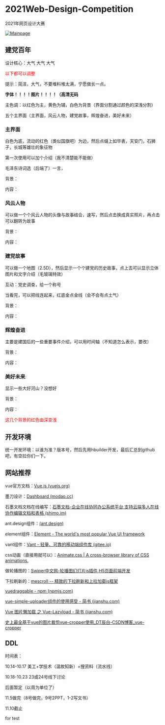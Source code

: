 # 2021Web-Design-Competition
2021年网页设计大赛

[![Mainpage](https://img.shields.io/badge/competition-SCU--Web--Design--Competition-green)](https://github.com/jzzzzh/2021Web-Design-Competition)

## 建党百年

设计核心：大气 大气 大气

<font color=red>以下都可以调整</font>

提示：简洁，大气，不要堆料堆太满，宁愿做长一点。

**字体！！！！图片！！！！（高清无码**

主色调：以红色为主，黄色为辅，白色为背景（界面分割通过颜色的深浅分割）

五个主界面（主界面，风云人物，建党故事，辉煌奋进，美好未来）

### 主界面

白色为底，流动的红色（类似国旗吧）为边，然后点缀上如华表，天安门，石狮子，长城等雄壮的象征物

第一次使用可以加个介绍（我不清楚能不能做）

毛泽东诗词选（后端了）一言，

背景：

内容：

### 风云人物

可以做一个个风云人物的头像与故事结合，速写，然后点击换成真实照片，再点击可以翻转为故事

背景：

内容：

### 建党故事

可以做一个地图（2.5D），然后显示一个个建党的历史故事，点上去可以显示立体图片和文字介绍（毛玻璃特效）

互动：党史调查，给一个称号

当看完，可以把线连起来，红底金点金线（会不会有点土气）

背景：

内容：

### 辉煌奋进

主要是建国后的一些重要事件介绍，可以用时间轴（不知道怎么表示，要改）

背景：

内容：

### 美好未来

显示一些大好河山？没想好

背景：

内容：

<font color=red>这几个背景的红色由深变浅</font>

## 开发环境

统一开发环境：以谁为准？版本号，然后先用hbuilder开发，最后汇总到github吧，有空拉你们一下。

## 网站推荐

vue官方文档：[Vue.js (vuejs.org)](https://cn.vuejs.org/index.html)

墨刀设计：[Dashboard (modao.cc)](https://modao.cc/dashboard/me)

石墨文档文档在线编写：[石墨文档-企业在线协同办公系统平台,支持云端多人在线协作编辑文档和表格 (shimo.im)](https://shimo.im/)

ant.design组件：[(ant.design)](https://ant.design/index-cn)

element组件：[Element - The world's most popular Vue UI framework](https://element.eleme.cn/#/zh-CN)

vant组件：[Vant - 轻量、可靠的移动端组件库 (gitee.io)](https://vant-contrib.gitee.io/vant/#/zh-CN/)

css动画（直接用就可以）：[Animate.css | A cross-browser library of CSS animations.](https://animate.style/)

做轮播图的：[Swiper中文网-轮播图幻灯片js插件,H5页面前端开发](https://swiper.com.cn/)

下拉刷新的：[mescroll -- 精致的下拉刷新和上拉加载js框架](http://www.mescroll.com/)

[vuedraggable - npm (npmjs.com)](https://www.npmjs.com/package/vuedraggable)

[vue-simple-uploader组件的使用感受 - 简书 (jianshu.com)](https://www.jianshu.com/p/da8ad489095e)

[Vue 图片懒加载 之 Vue-Lazyload - 简书 (jianshu.com)](https://www.jianshu.com/p/4f3f79a0d7ce)

[史上最全基于vue的图片裁剪vue-cropper使用_DT辰白-CSDN博客_vue-cropper](https://blog.csdn.net/qq_41107231/article/details/109725839)

## DDL

时间表：

10.14-10.17 美工+学技术（温故知新）+搜资料（流水线）

10.18-10.23                    23或24号线下讨论 

后面暂定（以周为单位了）

11.5做完（8号做完，9号2PPT，1-2写文书）

11.10截止

for test